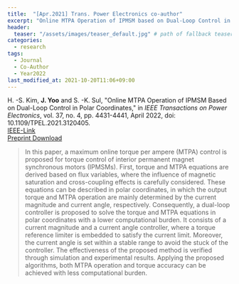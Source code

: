 ```yaml
---
title:  "[Apr.2021] Trans. Power Electronics co-author"
excerpt: "Online MTPA Operation of IPMSM based on Dual-Loop Control in Polar Coordinates."
header:
  teaser: "/assets/images/teaser_default.jpg" # path of fallback teaser image, e.g. "/assets/images/500x300.png"
categories:
  - research
tags:
  - Journal
  - Co-Author
  - Year2022
last_modified_at: 2021-10-20T11:06+09:00
---
```


H. -S. Kim, **J. Yoo** and S. -K. Sul, "Online MTPA Operation of IPMSM Based on Dual-Loop Control in Polar Coordinates," in *IEEE Transactions on Power Electronics*, vol. 37, no. 4, pp. 4431-4441, April 2022, doi: 10.1109/TPEL.2021.3120405.  
[IEEE-Link](https://ieeexplore.ieee.org/document/9576563)  
[Preprint Download](/assets/papers/TPE2021-co_AcceptedVersion.pdf)  
  
  
>In this paper, a maximum online torque per ampere (MTPA) control is proposed for torque control of interior permanent magnet synchronous motors (IPMSMs). First, torque and MTPA equations are derived based on flux variables, where the influence of magnetic saturation and cross-coupling effects is carefully considered. These equations can be described in polar coordinates, in which the output torque and MTPA operation are mainly determined by the current magnitude and current angle, respectively. Consequently, a dual-loop controller is proposed to solve the torque and MTPA equations in polar coordinates with a lower computational burden. It consists of a current magnitude and a current angle controller, where a torque reference limiter is embedded to satisfy the current limit. Moreover, the current angle is set within a stable range to avoid the stuck of the controller. The effectiveness of the proposed method is verified through simulation and experimental results. Applying the proposed algorithms, both MTPA operation and torque accuracy can be achieved with less computational burden.
